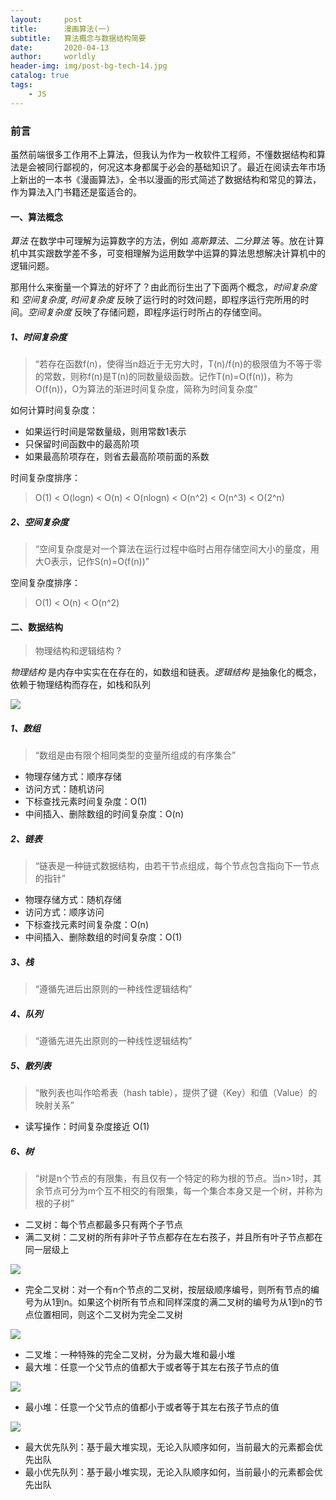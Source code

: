 ```yaml
---
layout:     post
title:      漫画算法(一)
subtitle:   算法概念与数据结构简要
date:       2020-04-13
author:     worldly
header-img: img/post-bg-tech-14.jpg
catalog: true
tags:
    - JS
---
```


### 前言
虽然前端很多工作用不上算法，但我认为作为一枚软件工程师，不懂数据结构和算法是会被同行鄙视的，何况这本身都属于必会的基础知识了。最近在阅读去年市场上新出的一本书《漫画算法》，全书以漫画的形式简述了数据结构和常见的算法，作为算法入门书籍还是蛮适合的。

#### 一、算法概念
*算法* 在数学中可理解为运算数字的方法，例如 *高斯算法*、*二分算法* 等。放在计算机中其实跟数学差不多，可变相理解为运用数学中运算的算法思想解决计算机中的逻辑问题。

那用什么来衡量一个算法的好坏了？由此而衍生出了下面两个概念，*时间复杂度* 和 *空间复杂度*, *时间复杂度* 反映了运行时的时效问题，即程序运行完所用的时间。*空间复杂度* 反映了存储问题，即程序运行时所占的存储空间。

##### 1、时间复杂度

> “若存在函数f(n)，使得当n趋近于无穷大时，T(n)/f(n)的极限值为不等于零的常数，则称f(n)是T(n)的同数量级函数。记作T(n)=O(f(n))，称为O(f(n))，O为算法的渐进时间复杂度，简称为时间复杂度”

如何计算时间复杂度：
* 如果运行时间是常数量级，则用常数1表示
* 只保留时间函数中的最高阶项
* 如果最高阶项存在，则省去最高阶项前面的系数

时间复杂度排序：

> O(1) < O(logn) < O(n) < O(nlogn) < O(n^2) < O(n^3) < O(2^n)


##### 2、空间复杂度

> “空间复杂度是对一个算法在运行过程中临时占用存储空间大小的量度，用大O表示，记作S(n)=O(f(n))”

空间复杂度排序：

> O(1) < O(n) < O(n^2)


#### 二、数据结构

> 物理结构和逻辑结构 ?

*物理结构* 是内存中实实在在存在的，如数组和链表。*逻辑结构* 是抽象化的概念，依赖于物理结构而存在，如栈和队列

![](http://local.fenzhitech.com:81/res/01e2e80b770adc9b579a5360e30b2f76.png)

##### 1、数组

> “数组是由有限个相同类型的变量所组成的有序集合”

* 物理存储方式：顺序存储
* 访问方式：随机访问
* 下标查找元素时间复杂度：O(1)
* 中间插入、删除数组的时间复杂度：O(n)

##### 2、链表

> “链表是一种链式数据结构，由若干节点组成，每个节点包含指向下一节点的指针”

* 物理存储方式：随机存储
* 访问方式：顺序访问
* 下标查找元素时间复杂度：O(n)
* 中间插入、删除数组的时间复杂度：O(1)

##### 3、栈

> “遵循先进后出原则的一种线性逻辑结构”

##### 4、队列

> “遵循先进先出原则的一种线性逻辑结构”

##### 5、散列表

> “散列表也叫作哈希表（hash table），提供了键（Key）和值（Value）的映射关系”

* 读写操作：时间复杂度接近 O(1)

##### 6、树

> “树是n个节点的有限集，有且仅有一个特定的称为根的节点。当n>1时，其余节点可分为m个互不相交的有限集，每一个集合本身又是一个树，并称为根的子树”

* 二叉树：每个节点都最多只有两个子节点
* 满二叉树：二叉树的所有非叶子节点都存在左右孩子，并且所有叶子节点都在同一层级上

![](http://local.fenzhitech.com:81/res/e930ce10043de17631f1d1707ea1430b.png)

* 完全二叉树：对一个有n个节点的二叉树，按层级顺序编号，则所有节点的编号为从1到n。如果这个树所有节点和同样深度的满二叉树的编号为从1到n的节点位置相同，则这个二叉树为完全二叉树

![](http://local.fenzhitech.com:81/res/995ba389bb54395a9b2ffea0de95f785.png)

* 二叉堆：一种特殊的完全二叉树，分为最大堆和最小堆
* 最大堆：任意一个父节点的值都大于或者等于其左右孩子节点的值

![](http://local.fenzhitech.com:81/res/77e015515b25ea95064caf3f4edbb377.png)

* 最小堆：任意一个父节点的值都小于或者等于其左右孩子节点的值

![](http://local.fenzhitech.com:81/res/995ba389bb54395a9b2ffea0de95f785.png)

* 最大优先队列：基于最大堆实现，无论入队顺序如何，当前最大的元素都会优先出队
* 最小优先队列：基于最小堆实现，无论入队顺序如何，当前最小的元素都会优先出队
